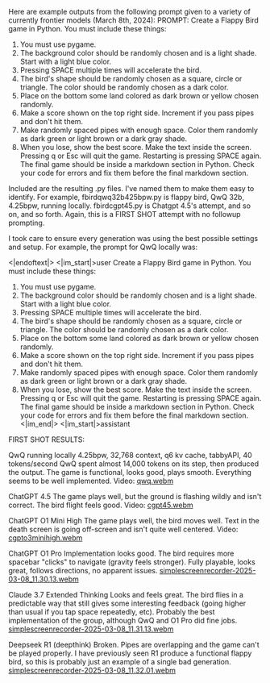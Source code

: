 Here are example outputs from the following prompt given to a variety of currently frontier models (March 8th, 2024):
PROMPT:
Create a Flappy Bird game in Python. You must include these things:
1. You must use pygame.
2. The background color should be randomly chosen and is a light shade. Start with a light blue color.
3. Pressing SPACE multiple times will accelerate the bird.
4. The bird's shape should be randomly chosen as a square, circle or triangle. The color should be randomly chosen as a dark color.
5. Place on the bottom some land colored as dark brown or yellow chosen randomly.
6. Make a score shown on the top right side. Increment if you pass pipes and don't hit them.
7. Make randomly spaced pipes with enough space. Color them randomly as dark green or light brown or a dark gray shade.
8. When you lose, show the best score. Make the text inside the screen. Pressing q or Esc will quit the game. Restarting is pressing SPACE again.
The final game should be inside a markdown section in Python. Check your code for errors and fix them before the final markdown section.

Included are the resulting .py files. I've named them to make them easy to identify. For example, fbirdqwq32b425bpw.py is flappy bird, QwQ 32b, 4.25bpw, running locally. fbirdcgpt45.py is Chatgpt 4.5's attempt, and so on, and so forth. Again, this is a FIRST SHOT attempt with no followup prompting.

I took care to ensure every generation was using the best possible settings and setup. For example, the prompt for QwQ locally was:

<|endoftext|>
<|im_start|>user
Create a Flappy Bird game in Python. You must include these things:
1. You must use pygame.
2. The background color should be randomly chosen and is a light shade. Start with a light blue color.
3. Pressing SPACE multiple times will accelerate the bird.
4. The bird's shape should be randomly chosen as a square, circle or triangle. The color should be randomly chosen as a dark color.
5. Place on the bottom some land colored as dark brown or yellow chosen randomly.
6. Make a score shown on the top right side. Increment if you pass pipes and don't hit them.
7. Make randomly spaced pipes with enough space. Color them randomly as dark green or light brown or a dark gray shade.
8. When you lose, show the best score. Make the text inside the screen. Pressing q or Esc will quit the game. Restarting is pressing SPACE again.
The final game should be inside a markdown section in Python. Check your code for errors and fix them before the final markdown section.<|im_end|>
<|im_start|>assistant
<think>

FIRST SHOT RESULTS:

QwQ running locally
4.25bpw, 32,768 context, q6 kv cache, tabbyAPI, 40 tokens/second
QwQ spent almost 14,000 tokens on its <think> step, then produced the output. The game is functional, looks good, plays smooth. Everything seems to be well implemented.
Video:
[qwq.webm](https://github.com/user-attachments/assets/78db8af0-64b8-4b0d-a37d-81a012f2fbf5)

ChatGPT 4.5
The game plays well, but the ground is flashing wildly and isn't correct. The bird flight feels good.
Video:
[cgpt45.webm](https://github.com/user-attachments/assets/482ab2d5-56cf-4d3b-a560-31cf413ad138)

ChatGPT O1 Mini High
The game plays well, the bird moves well. Text in the death screen is going off-screen and isn't quite well centered.
Video:
[cgpto3minihigh.webm](https://github.com/user-attachments/assets/f76411eb-65f8-432e-ade7-0f71b312d0bb)


ChatGPT O1 Pro
Implementation looks good. The bird requires more spacebar "clicks" to navigate (gravity feels stronger). Fully playable, looks great, follows directions, no apparent issues.
[simplescreenrecorder-2025-03-08_11.30.13.webm](https://github.com/user-attachments/assets/edb1fafd-d584-405e-8909-a7b762ba51ca)

Claude 3.7 Extended Thinking
Looks and feels great. The bird flies in a predictable way that still gives some interesting feedback (going higher than usual if you tap space repeatedly, etc). Probably the best implementation of the group, although QwQ and O1 Pro did fine jobs.
[simplescreenrecorder-2025-03-08_11.31.13.webm](https://github.com/user-attachments/assets/bd5200ad-55ef-491b-890e-ebf713f356d0)

Deepseek R1 (deepthink)
Broken. Pipes are overlapping and the game can't be played properly. I have previously seen R1 produce a functional flappy bird, so this is probably just an example of a single bad generation.
[simplescreenrecorder-2025-03-08_11.32.01.webm](https://github.com/user-attachments/assets/6e922146-e3c9-4c03-944b-78d2e9d6f4fc)

